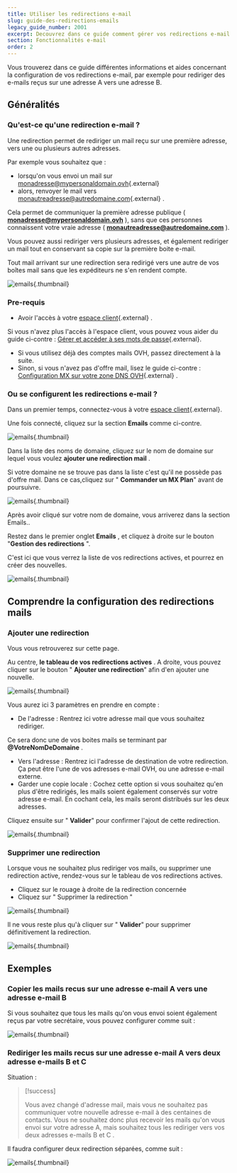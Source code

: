 ```yaml
---
title: Utiliser les redirections e-mail
slug: guide-des-redirections-emails
legacy_guide_number: 2001
excerpt: Decouvrez dans ce guide comment gérer vos redirections e-mail
section: Fonctionnalités e-mail
order: 2
---
```


Vous trouverez dans ce guide différentes informations et aides concernant la configuration de vos redirections e-mail, par exemple pour rediriger des e-mails reçus sur une adresse A vers une adresse B.


## Généralités

### Qu'est-ce qu'une redirection e-mail ?
Une redirection permet de rediriger un mail reçu sur une première adresse, vers une ou plusieurs autres adresses.

Par exemple vous souhaitez que :

- lorsqu'on vous envoi un mail sur [monadresse@mypersonaldomain.ovh](mailto:monadresse@mypersonaldomain.ovh){.external}
- alors, renvoyer le mail vers [monautreadresse@autredomaine.com](mailto:monautreadresse@autredomaine.com){.external} .

Cela permet de communiquer la première adresse publique ( **monadresse@mypersonaldomain.ovh** ), sans que ces personnes connaissent votre vraie adresse ( **monautreadresse@autredomaine.com** ).

Vous pouvez aussi rediriger vers plusieurs adresses, et également rediriger un mail tout en conservant sa copie sur la première boite e-mail.

Tout mail arrivant sur une redirection sera redirigé vers une autre de vos boîtes mail sans que les expéditeurs ne s'en rendent compte.


![emails](images/img_3339.jpg){.thumbnail}


### Pre-requis
- Avoir l'accès à votre [espace
client](https://www.ovh.com/manager/web/login/){.external} .

Si vous n'avez plus l'accès à l'espace client, vous pouvez vous aider du guide ci-contre : [Gérer et accéder à ses mots de passe](https://docs.ovh.com/fr/hosting/gerer-et-acceder-a-ses-mots-de-passe/){.external}.

- Si vous utilisez déjà des comptes mails OVH, passez directement à la suite.
- Sinon, si vous n'avez pas d'offre mail, lisez le guide ci-contre : [Configuration MX sur votre zone DNS OVH](https://docs.ovh.com/fr/emails/mail-mutualise-guide-de-configuration-mx-avec-zone-dns-ovh/){.external} .


### Ou se configurent les redirections e-mail ?
Dans un premier temps, connectez-vous à votre [espace client](https://www.ovh.com/manager/web/login/){.external}.

Une fois connecté, cliquez sur la section  **Emails**  comme ci-contre.


![emails](images/img_3334.jpg){.thumbnail}

Dans la liste des noms de domaine, cliquez sur le nom de domaine sur lequel vous voulez  **ajouter une redirection mail** .

Si votre domaine ne se trouve pas dans la liste c'est qu'il ne possède pas d'offre mail. Dans ce cas,cliquez sur " **Commander un MX Plan**" avant de poursuivre.


![emails](images/img_3332.jpg){.thumbnail}

Après avoir cliqué sur votre nom de domaine, vous arriverez dans la section Emails..

Restez dans le premier onglet  **Emails** , et cliquez à droite sur le bouton "**Gestion des redirections** ".

C'est ici que vous verrez la liste de vos redirections actives, et pourrez en créer des nouvelles.


![emails](images/img_3333.jpg){.thumbnail}


## Comprendre la configuration des redirections mails

### Ajouter une redirection
Vous vous retrouverez sur cette page.

Au centre,  **le tableau de vos redirections actives** . A droite, vous pouvez cliquer sur le bouton " **Ajouter une redirection**" afin d'en ajouter une nouvelle.


![emails](images/img_3336.jpg){.thumbnail}

Vous aurez ici 3 paramètres en prendre en compte :

- De l'adresse : Rentrez ici votre adresse mail que vous souhaitez rediriger.

Ce sera donc une de vos boites mails se terminant par  **@VotreNomDeDomaine** .

- Vers l'adresse : Rentrez ici l'adresse de destination de votre redirection. Ça peut être l'une de vos adresses e-mail OVH, ou une adresse e-mail externe.
- Garder une copie locale : Cochez cette option si vous souhaitez qu'en plus d'être redirigés, les mails soient également conservés sur votre adresse e-mail. En cochant cela, les mails seront distribués sur les deux adresses.

Cliquez ensuite sur " **Valider**" pour confirmer l'ajout de cette redirection.


![emails](images/img_3335.jpg){.thumbnail}


### Supprimer une redirection
Lorsque vous ne souhaitez plus rediriger vos mails, ou supprimer une redirection active, rendez-vous sur le tableau de vos redirections actives.

- Cliquez sur le rouage à droite de la redirection concernée
- Cliquez sur " Supprimer la redirection "


![emails](images/img_3337.jpg){.thumbnail}

Il ne vous reste plus qu'à cliquer sur " **Valider**" pour supprimer définitivement la redirection.


![emails](images/img_3338.jpg){.thumbnail}


## Exemples

### Copier les mails recus sur une adresse e-mail A vers une adresse e-mail B
Si vous souhaitez que tous les mails qu'on vous envoi soient également reçus par votre secrétaire, vous pouvez configurer comme suit :


![emails](images/img_3340.jpg){.thumbnail}


### Rediriger les mails recus sur une adresse e-mail A vers deux adresse e-mails B et C
Situation :



> [!success]
>
> Vous avez changé d'adresse mail, mais vous ne souhaitez pas communiquer votre nouvelle adresse e-mail à des centaines de contacts.
> Vous ne souhaitez donc plus recevoir les mails qu'on vous envoi sur votre adresse A, mais souhaitez tous les rediriger vers vos deux adresses e-mails  B et C .
> 

Il faudra configurer deux redirection séparées, comme suit :


![emails](images/img_3341.jpg){.thumbnail}